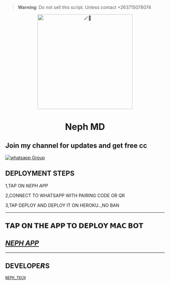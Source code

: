 > **Warning**: Do not sell this script. Unless contact +263715078074

<center>

<img alt=🪄🍪 height="300" src="https://github.com/Tecboi/Tecboi/assets/170419553/3b4745df-9465-44b5-92ac-6bd17f7fb497">

</center>

<h1 align="center">Neph MD</h1>
 
## Join my channel for updates and get free cc
<a href="https://whatsapp.com/channel/0029VaWGyGVJZg48vgpHBa31" target="_blank">
    <img alt="whatsapp Group" src="https://img.shields.io/badge/ Whatsapp Support Channel -25D366?style=for-the-badge&logo=whatsapp&logoColor=white" />
  </a>
</p> 

## DEPLOYMENT STEPS
1,TAP ON _NEPH APP_



2,CONNECT TO WHATSAPP WITH PAIRING CODE OR QR




3,TAP DEPLOY AND DEPLOY IT ON HEROKU..,NO BAN

 <hr>

## 𝗧𝗔𝗣 𝗢𝗡 𝗧𝗛𝗘 𝗔𝗣𝗣 𝗧𝗢 𝗗𝗘𝗣𝗟𝗢𝗬 𝗠𝗔𝗖 𝗕𝗢𝗧
  
## [_NEPH APP_](https://mac-scanner-d82e01b36359.herokuapp.com/)


 <hr>
 
## DEVELOPE𝙍S
[`NEPH_TECH`](https://wa.me/263715078074)





